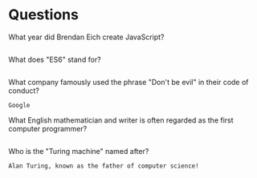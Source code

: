 # Questions

What year did Brendan Eich create JavaScript?

```

```

What does "ES6" stand for?

```

```

What company famously used the phrase "Don't be evil" in their code of conduct?

```
Google
```

What English mathematician and writer is often regarded as the first computer programmer?

```

```

Who is the "Turing machine" named after?

```
Alan Turing, known as the father of computer science!

```
